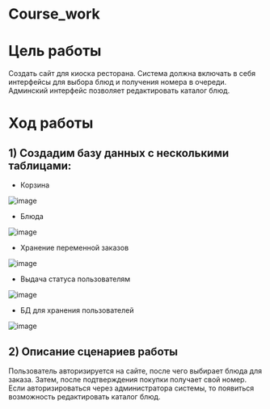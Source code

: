 # Course_work

# Цель работы
Создать сайт для киоска ресторана. Система должна включать в себя интерфейсы для выбора блюд и получения номера в очереди. Админский интерфейс позволяет редактировать каталог блюд.

# Ход работы

## 1) Создадим базу данных с несколькими таблицами:

* Корзина

![image](https://user-images.githubusercontent.com/88078908/212466996-ddd2184c-55bb-4e04-9929-aae0a90d0097.png)

* Блюда

![image](https://user-images.githubusercontent.com/88078908/212467005-104415b0-bb6b-464a-944b-5b0784d56c2a.png)

* Хранение переменной заказов

![image](https://user-images.githubusercontent.com/88078908/212467040-866b1d9f-fe4f-4926-9fd8-832cfaa9a24c.png)

* Выдача статуса пользователям

![image](https://user-images.githubusercontent.com/88078908/212467078-2ebf1e8f-c7d4-4c45-8017-2f40e58aa72b.png)

* БД для хранения пользователей

![image](https://user-images.githubusercontent.com/88078908/212467112-a71f79a5-5dd2-46f9-a891-4f225f5c432f.png)

## 2) Описание сценариев работы

Пользователь авторизируется на сайте, после чего выбирает блюда для заказа. Затем, после подтверждения покупки получает свой номер.
Если авторизироваться через администратора системы, то появиться возможность редактировать каталог блюд.
